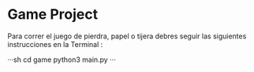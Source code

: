 # Game Project

Para correr el juego de pierdra, papel o tijera debres seguir las siguientes instrucciones en la Terminal :

···sh
cd game
python3 main.py
···

